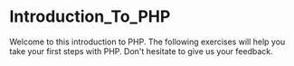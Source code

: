 # Introduction_To_PHP
Welcome to this introduction to PHP. The following exercises will help you take your first steps with PHP. Don't hesitate to give us your feedback.
